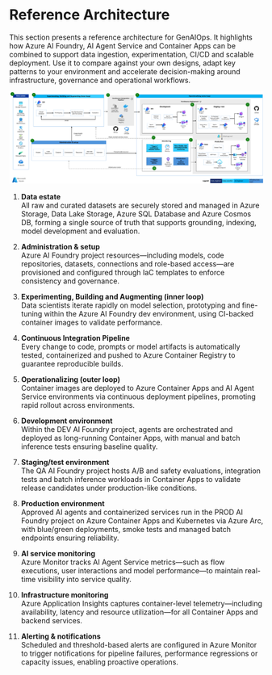 # Reference Architecture

This section presents a reference architecture for GenAIOps. It highlights how Azure AI Foundry, AI Agent Service and Container Apps can be combined to support data ingestion, experimentation, CI/CD and scalable deployment. Use it to compare against your own designs, adapt key patterns to your environment and accelerate decision-making around infrastructure, governance and operational workflows.


![Header](../media/reference_architecture.png)

1. **Data estate**  
   All raw and curated datasets are securely stored and managed in Azure Storage, Data Lake Storage, Azure SQL Database and Azure Cosmos DB, forming a single source of truth that supports grounding, indexing, model development and evaluation.

2. **Administration & setup**  
   Azure AI Foundry project resources—including models, code repositories, datasets, connections and role-based access—are provisioned and configured through IaC templates to enforce consistency and governance.

3. **Experimenting, Building and Augmenting (inner loop)**  
   Data scientists iterate rapidly on model selection, prototyping and fine-tuning within the Azure AI Foundry dev environment, using CI-backed container images to validate performance.

4. **Continuous Integration Pipeline**  
   Every change to code, prompts or model artifacts is automatically tested, containerized and pushed to Azure Container Registry to guarantee reproducible builds.

5. **Operationalizing (outer loop)**  
   Container images are deployed to Azure Container Apps and AI Agent Service environments via continuous deployment pipelines, promoting rapid rollout across environments.

6. **Development environment**  
   Within the DEV AI Foundry project, agents are orchestrated and deployed as long-running Container Apps, with manual and batch inference tests ensuring baseline quality.

7. **Staging/test environment**  
   The QA AI Foundry project hosts A/B and safety evaluations, integration tests and batch inference workloads in Container Apps to validate release candidates under production-like conditions.

8. **Production environment**  
   Approved AI agents and containerized services run in the PROD AI Foundry project on Azure Container Apps and Kubernetes via Azure Arc, with blue/green deployments, smoke tests and managed batch endpoints ensuring reliability.

9. **AI service monitoring**  
   Azure Monitor tracks AI Agent Service metrics—such as flow executions, user interactions and model performance—to maintain real-time visibility into service quality.

10. **Infrastructure monitoring**  
   Azure Application Insights captures container-level telemetry—including availability, latency and resource utilization—for all Container Apps and backend services.

11. **Alerting & notifications**  
   Scheduled and threshold-based alerts are configured in Azure Monitor to trigger notifications for pipeline failures, performance regressions or capacity issues, enabling proactive operations.